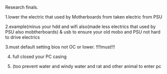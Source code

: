 Research finals.


1.lower the electric that used by Motherboards from taken electric from PSU


2.example(minus your hdd and wifi also(made less electrics that used by PSU also mobtherboards) & usb to ensure your old mobo and PSU not hard to drive electrics


3.must default setting bios not OC or lower. !!!!must!!!


4. full closed your PC casing

5. (too prevent water and windy water and rat and other animal to enter pc
